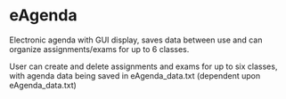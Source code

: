 # eAgenda
Electronic agenda with GUI display, saves data between use and can organize assignments/exams for up to 6 classes.

User can create and delete assignments and exams for up to six classes, with agenda data being saved in eAgenda_data.txt (dependent upon eAgenda_data.txt)
